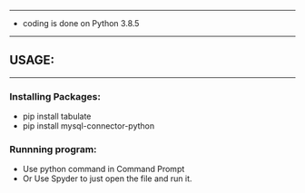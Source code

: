 ***
* coding is done on Python 3.8.5
***

## USAGE:
***
### Installing Packages:
* pip install tabulate
* pip install mysql-connector-python

### Runnning program:
* Use python command in Command Prompt
* Or Use Spyder to just open the file and run it.